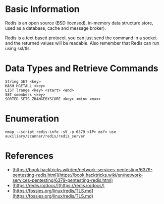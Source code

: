# Basic Information
Redis is an open source (BSD licensed), in-memory data structure store, used as a database, cache and message broker).

Redis is a text based protocol, you can just send the command in a socket and the returned values will be readable. Also remember that Redis can run using ssl/tls.

# Data Types and Retrieve Commands

```
String GET <key>
HASH HGETALL <key>
LIST lrange <key> <start> <end>
SET smembers <key>
SORTED SETS ZRANGEBYSCORE <key> <min> <max>
```


# Enumeration
```
nmap --script redis-info -sV -p 6379 <IP> msf> use auxiliary/scanner/redis/redis_server
```


# References
- [https://book.hacktricks.wiki/en/network-services-pentesting/6379-pentesting-redis.html](https://book.hacktricks.wiki/en/network-services-pentesting/6379-pentesting-redis.html)
- [https://redis.io/docs/](https://redis.io/docs/)
- [https://fossies.org/linux/redis/TLS.md](https://fossies.org/linux/redis/TLS.md)